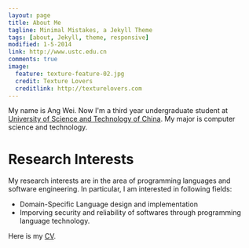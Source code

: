 ```yaml
---
layout: page
title: About Me
tagline: Minimal Mistakes, a Jekyll Theme
tags: [about, Jekyll, theme, responsive]
modified: 1-5-2014
link: http://www.ustc.edu.cn
comments: true
image:
  feature: texture-feature-02.jpg
  credit: Texture Lovers
  creditlink: http://texturelovers.com
---
```


My name is Ang Wei. Now I'm a third year undergraduate student at [University of Science and Technology of China](http://www.ustc.edu.cn). My major is computer science and technology.

# Research Interests
My research interests are in the area of programming languages and software engineering. In particular, I am interested in following fields:

- Domain-Specific Language design and implementation
- Imporving security and reliability of softwares through programming language technology.

Here is my [CV](../pdf/AngWei-CV.pdf).


